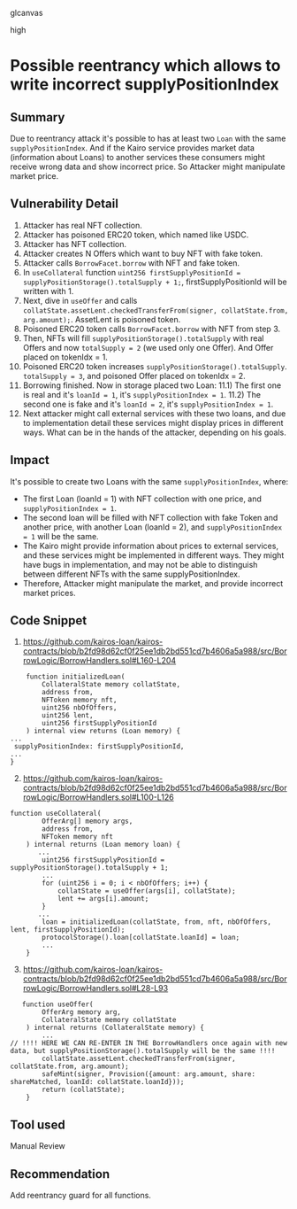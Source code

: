 glcanvas

high

# Possible reentrancy which allows to write incorrect supplyPositionIndex

## Summary

Due to reentrancy attack it's possible to has at least two `Loan` with the same `supplyPositionIndex`. And if the Kairo service provides market data (information about Loans) to another services these consumers might receive wrong data and show incorrect price.
So Attacker might manipulate market price.

## Vulnerability Detail

1) Attacker has real NFT collection.
2) Attacker has poisoned ERC20 token, which named like USDC.
3) Attacker has NFT collection.
4) Attacker creates N Offers which want to buy NFT with fake token.
5) Attacker calls `BorrowFacet.borrow` with NFT and fake token. 
6) In `useCollateral` function `uint256 firstSupplyPositionId = supplyPositionStorage().totalSupply + 1;`, firstSupplyPositionId will be written with 1.
7) Next, dive in `useOffer`  and calls `collatState.assetLent.checkedTransferFrom(signer, collatState.from, arg.amount);`.  AssetLent is poisoned token.
8) Poisoned ERC20 token calls  `BorrowFacet.borrow` with NFT from step 3.
9) Then, NFTs will fill `supplyPositionStorage().totalSupply` with real Offers and now `totalSupply = 2` (we used only one Offer). And Offer placed on tokenIdx = 1.
10) Poisoned ERC20 token increases `supplyPositionStorage().totalSupply`. `totalSupply = 3`, and poisoned Offer placed on tokenIdx = 2.
11) Borrowing finished. Now in storage placed two Loan: 
11.1) The first one is real and it's `loanId = 1`, it's `supplyPositionIndex = 1`.
11.2) The second one is fake and it's `loanId = 2`, it's `supplyPositionIndex = 1`.
12) Next attacker might call external services with these two loans, and due to implementation detail these services might display prices in different ways. What can be in the hands of the attacker, depending on his goals.

## Impact

It's possible to create two Loans with the same `supplyPositionIndex`, where:
* The first Loan (loanId = 1) with NFT collection with one price, and `supplyPositionIndex = 1`. 
* The second loan will be filled with NFT collection with fake Token and another price, with another Loan (loanId = 2), and `supplyPositionIndex = 1` will be the same.
* The Kairo might provide information about prices to external services,  and these services might be implemented in different ways. They might have bugs in implementation, and may not be able to distinguish between different NFTs with the same supplyPositionIndex.
*  Therefore, Attacker might manipulate the market, and provide incorrect market prices. 

## Code Snippet

1) https://github.com/kairos-loan/kairos-contracts/blob/b2fd98d62cf0f25ee1db2bd551cd7b4606a5a988/src/BorrowLogic/BorrowHandlers.sol#L160-L204
```solidity
    function initializedLoan(
        CollateralState memory collatState,
        address from,
        NFToken memory nft,
        uint256 nbOfOffers,
        uint256 lent,
        uint256 firstSupplyPositionId
    ) internal view returns (Loan memory) {
...
 supplyPositionIndex: firstSupplyPositionId,
...
}
```

2) https://github.com/kairos-loan/kairos-contracts/blob/b2fd98d62cf0f25ee1db2bd551cd7b4606a5a988/src/BorrowLogic/BorrowHandlers.sol#L100-L126

```solidity
function useCollateral(
        OfferArg[] memory args,
        address from,
        NFToken memory nft
    ) internal returns (Loan memory loan) {
       ...
        uint256 firstSupplyPositionId = supplyPositionStorage().totalSupply + 1;
        ...
        for (uint256 i = 0; i < nbOfOffers; i++) {
            collatState = useOffer(args[i], collatState);
            lent += args[i].amount;
        }
       ...
        loan = initializedLoan(collatState, from, nft, nbOfOffers, lent, firstSupplyPositionId);
        protocolStorage().loan[collatState.loanId] = loan;
        ...
    }
```

3) https://github.com/kairos-loan/kairos-contracts/blob/b2fd98d62cf0f25ee1db2bd551cd7b4606a5a988/src/BorrowLogic/BorrowHandlers.sol#L28-L93
```solidity
   function useOffer(
        OfferArg memory arg,
        CollateralState memory collatState
    ) internal returns (CollateralState memory) {
        ...
// !!!! HERE WE CAN RE-ENTER IN THE BorrowHandlers once again with new data, but supplyPositionStorage().totalSupply will be the same !!!!
        collatState.assetLent.checkedTransferFrom(signer, collatState.from, arg.amount); 
        safeMint(signer, Provision({amount: arg.amount, share: shareMatched, loanId: collatState.loanId})); 
        return (collatState);
    }
```


## Tool used

Manual Review

## Recommendation

Add reentrancy guard for all functions.

